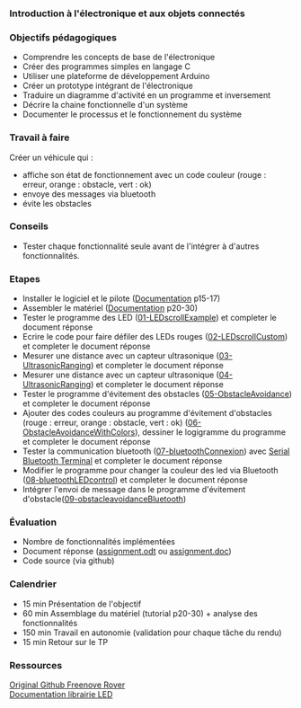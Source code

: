 ### Introduction à l'électronique et aux objets connectés

### Objectifs pédagogiques
* Comprendre les concepts de base de l'électronique 
* Créer des programmes simples en langage C 
* Utiliser une plateforme de développement Arduino
* Créer un prototype intégrant de l'électronique
* Traduire un diagramme d'activité en un programme et inversement
* Décrire la chaine fonctionnelle d'un système
* Documenter le processus et le fonctionnement du système

### Travail à faire
Créer un véhicule qui :
* affiche son état de fonctionnement avec un code couleur (rouge : erreur, orange : obstacle, vert : ok)
* envoye des messages via bluetooth
* évite les obstacles


### Conseils 
* Tester chaque fonctionnalité seule avant de l'intégrer à d'autres fonctionnalités.

### Etapes 
* Installer le logiciel et le pilote ([Documentation](./Tutorial.pdf) p15-17)  
* Assembler le matériel ([Documentation](./Tutorial.pdf) p20-30)  
* Tester le programme des LED ([01-LEDscrollExample](../Scripts/01-LEDscrollExample/)) et completer le document réponse  
* Ecrire le code pour faire défiler des LEDs rouges ([02-LEDscrollCustom](../Scripts/02-LEDscrollCustom/)) et completer le document réponse  
* Mesurer une distance avec un capteur ultrasonique  ([03-UltrasonicRanging](../Scripts/03-UltrasonicRanging)) et completer le document réponse  
* Mesurer une distance avec un capteur ultrasonique  ([04-UltrasonicRanging](../Scripts/03-UltrasonicRanging)) et completer le document réponse  
* Tester le programme d'évitement des obstacles ([05-ObstacleAvoidance](../Scripts/05-ObstacleAvoidance/05-obstacleAvoidance.ino)) et completer le document réponse  
* Ajouter des codes couleurs au programme d'évitement d'obstacles (rouge : erreur, orange : obstacle, vert : ok) ([06-ObstacleAvoidanceWithColors](../Scripts/06-obstacleAvoidanceWithColors/)), dessiner le logigramme du programme et completer le document réponse   
* Tester la communication bluetooth ([07-bluetoothConnexion](../Scripts/07-bluetoothConnexion/)) avec [Serial Bluetooth Terminal](https://play.google.com/store/apps/details?id=de.kai_morich.serial_bluetooth_terminal&hl=fr&gl=US&pli=1) et completer le document réponse  
* Modifier le programme pour changer la couleur des led via Bluetooth ([08-bluetoothLEDcontrol](../Scripts/08-bluetoothLEDcontrol/)) et completer le document réponse  
* Intégrer l'envoi de message dans le programme d'évitement d'obstacle([09-obstacleavoidanceBluetooth](../Scripts/09-ObstacleAvoidanceBluetooth/))    

### Évaluation 
* Nombre de fonctionnalités implémentées
* Document réponse ([assignment.odt](../Assignment.odt) ou [assignment.doc]())
* Code source (via github)

### Calendrier
* 15 min Présentation de l'objectif
* 60 min Assemblage du matériel (tutorial p20-30) + analyse des fonctionnalités
* 150 min Travail en autonomie (validation pour chaque tâche du rendu)
* 15 min Retour sur le TP

### Ressources
[Original Github Freenove Rover](https://github.com/Freenove/Freenove_4WD_Car_Kit)  
[Documentation librairie LED](https://github.com/Freenove/Freenove_WS2812B_RGBLED_Controller)